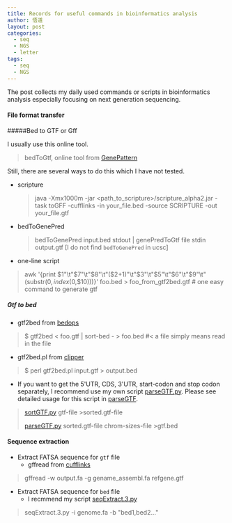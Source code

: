 ```yaml
---
title: Records for useful commands in bioinformatics analysis
author: 悟道
layout: post
categories:
  - seq
  - NGS
  - letter
tags:
  - seq
  - NGS
---
```


The post collects my daily used commands or scripts in bioinformatics analysis especially focusing on next generation sequencing.


#### File format transfer
#####Bed to GTF or Gff

I usually use this online tool.

> bedToGtf, online tool from [GenePattern](http://genepattern.broadinstitute.org/gp/pages/index.jsf)

Still, there are several ways to do this which I have not tested.

* scripture

    > java -Xmx1000m -jar <path_to_scripture>/scripture_alpha2.jar -task toGFF -cufflinks -in your_file.bed -source SCRIPTURE -out your_file.gtf

* bedToGenePred

    > bedToGenePred input.bed stdout | genePredToGtf file stdin output.gtf [I do not find `bedToGenePred` in ucsc]

* one-line script

> awk '{print $1"\t"$7"\t"$8"\t"($2+1)"\t"$3"\t"$5"\t"$6"\t"$9"\t"(substr($0, index($0,$10)))}' foo.bed > foo_from_gtf2bed.gtf # one easy command to generate gtf


##### Gtf to bed

* gtf2bed from [bedops](https://bedops.readthedocs.org/en/latest/content/reference/file-management/conversion/gtf2bed.html)

> $ gtf2bed < foo.gtf | sort-bed - > foo.bed #< a file simply means read in the file

* gtf2bed.pl from [clipper](http://code.google.com/p/ea-utils/source/browse/trunk/clipper/gtf2bed)

> $ perl gtf2bed.pl input.gtf > output.bed 

* If you want to get the 5'UTR, CDS, 3'UTR, start-codon and stop codon separately, I recommend use my own script [parseGTF.py](https://github.com/Tong-Chen/NGS/blob/master/parseGTF.py). Please see detailed usage for this script in [parseGTF](http://tianxia-world.tk/2013/03/parsegtf-py/).

> [sortGTF.py](https://github.com/Tong-Chen/NGS/blob/master/sortGTF.py) gtf-file >sorted.gtf-file
> 
> [parseGTF.py](https://github.com/Tong-Chen/NGS/blob/master/parseGTF.py) sorted.gtf-file chrom-sizes-file >gtf.bed

#### Sequence extraction
* Extract FATSA sequence for `gtf` file
    * gffread from [cufflinks](http://cufflinks.cbcb.umd.edu/gff.html)  

> gffread -w output.fa -g gename_assembl.fa refgene.gtf

* Extract FATSA sequence for `bed` file
    * I recmmend my script [seqExtract.3.py](https://github.com/Tong-Chen/NGS/blob/master/seqExtract.3.py) 

> seqExtract.3.py -i genome.fa -b "bed1,bed2..."
 	
